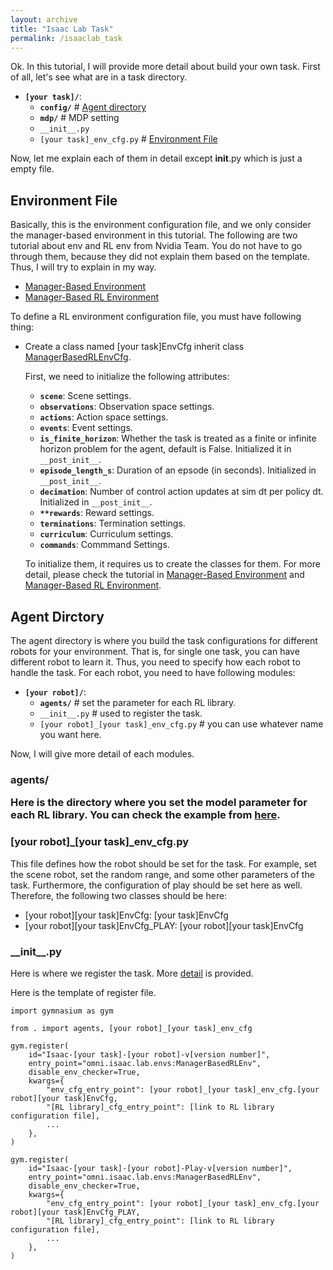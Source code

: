 ```yaml
---
layout: archive
title: "Isaac Lab Task"
permalink: /isaaclab_task
---
```


Ok. In this tutorial, I will provide more detail about build your own task. First of all, let's see what are in a task directory.

- **`[your task]/`**:
    - **`config/`** # <a href="#agentdir">Agent directory</a>
    - **`mdp/`** # MDP setting
    - `__init__.py`
    - `[your task]_env_cfg.py` # <a href="#envfile">Environment File</a>

Now, let me explain each of them in detail except __init__.py which is just a empty file.

<H2 id="envfile">Environment File</H2>
Basically, this is the environment configuration file, and we only consider the manager-based environment in this tutorial. The following are two tutorial about env and RL env from Nvidia Team. You do not have to go through them, because they did not explain them based on the template. Thus, I will try to explain in my way.

- [Manager-Based Environment](https://isaac-sim.github.io/IsaacLab/source/tutorials/03_envs/create_manager_base_env.html)
- [Manager-Based RL Environment](https://isaac-sim.github.io/IsaacLab/source/tutorials/03_envs/create_manager_rl_env.html)

To define a RL environment configuration file, you must have following thing:

- Create a class named [your task]EnvCfg inherit class [ManagerBasedRLEnvCfg](https://isaac-sim.github.io/IsaacLab/source/api/lab/omni.isaac.lab.envs.html#omni.isaac.lab.envs.ManagerBasedRLEnvCfg).
    
    First, we need to initialize the following attributes:
    - **`scene`**: Scene settings.
    - **`observations`**: Observation space settings.
    - **`actions`**: Action space settings.
    - **`events`**: Event settings.
    - **`is_finite_horizon`**: Whether the task is treated as a finite or infinite horizon problem for the agent, default is False. Initialized it in `__post_init__`.
    - **`episode_length_s`**: Duration of an epsode (in seconds). Initialized in `__post_init__`.
    - **`decimation`**: Number of control action updates at sim dt per policy dt. Initialized in `__post_init__`. 
    - **`**rewards`**: Reward settings.
    - **`terminations`**: Termination settings.
    - **`curriculum`**: Curriculum settings.
    - **`commands`**: Commmand Settings.

    To initialize them, it requires us to create the classes for them. For more detail, please check the tutorial in [Manager-Based Environment](https://isaac-sim.github.io/IsaacLab/source/tutorials/03_envs/create_manager_base_env.html) and [Manager-Based RL Environment](https://isaac-sim.github.io/IsaacLab/source/tutorials/03_envs/create_manager_rl_env.html).

<H2 id="agentdir">Agent Dirctory</H2>
The agent directory is where you build the task configurations for different robots for your environment. That is, for single one task, you can have different robot to learn it. Thus, you need to specify how each robot to handle the task. For each robot, you need to have following modules:

- **`[your robot]/`**:
    - **`agents/`** # set the parameter for each RL library.
    - `__init__.py` # used to register the task.
    - `[your robot]_[your task]_env_cfg.py` # you can use whatever name you want here.

Now, I will give more detail of each modules.

<H3>agents/</H43>

Here is the directory where you set the model parameter for each RL library. You can check the example from [here](https://github.com/isaac-sim/IsaacLabExtensionTemplate/tree/dcebe2325631917123912ee0220288f412ac256a/exts/ext_template/ext_template/tasks/locomotion/velocity/config/anymal_d/agents).

<H3>[your robot]_[your task]_env_cfg.py</H3>

This file defines how the robot should be set for the task. For example, set the scene robot, set the random range, and some other parameters of the task. Furthermore, the configuration of play should be set here as well. Therefore, the following two classes should be here:

- [your robot][your task]EnvCfg: [your task]EnvCfg
- [your robot][your task]EnvCfg_PLAY: [your robot][your task]EnvCfg

<H3>__init__.py</H3>

Here is where we register the task. More [detail](https://isaac-sim.github.io/IsaacLab/source/tutorials/03_envs/register_rl_env_gym.html) is provided.

Here is the template of register file.
```
import gymnasium as gym

from . import agents, [your robot]_[your task]_env_cfg

gym.register(
    id="Isaac-[your task]-[your robot]-v[version number]",
    entry_point="omni.isaac.lab.envs:ManagerBasedRLEnv",
    disable_env_checker=True,
    kwargs={
        "env_cfg_entry_point": [your robot]_[your task]_env_cfg.[your robot][your task]EnvCfg,
        "[RL library]_cfg_entry_point": [link to RL library configuration file],
        ...
    },
)

gym.register(
    id="Isaac-[your task]-[your robot]-Play-v[version number]",
    entry_point="omni.isaac.lab.envs:ManagerBasedRLEnv",
    disable_env_checker=True,
    kwargs={
        "env_cfg_entry_point": [your robot]_[your task]_env_cfg.[your robot][your task]EnvCfg_PLAY,
        "[RL library]_cfg_entry_point": [link to RL library configuration file],
        ...
    },
)
```